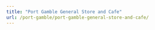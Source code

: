 ```yaml
---
title: "Port Gamble General Store and Cafe"
url: /port-gamble/port-gamble-general-store-and-cafe/
---
```

